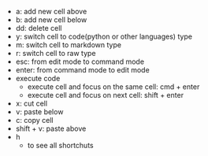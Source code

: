 * a: add new cell above
* b: add new cell below
* dd: delete cell
* y: switch cell to code(python or other languages) type
* m: switch cell to markdown type
* r: switch cell to raw type
* esc: from edit mode to command mode
* enter: from command mode to edit mode
* execute code
    * execute cell and focus on the same cell: cmd + enter
    * execute cell and focus on next cell: shift + enter
* x: cut cell
* v: paste below
* c: copy cell
* shift + v: paste above
* h
    * to see all shortchuts

